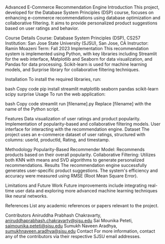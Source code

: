 Advanced E-Commerce Recommendation Engine
Introduction
This project, developed for the Database System Principles (DSP) course, focuses on enhancing e-commerce recommendations using database optimization and collaborative filtering. It aims to provide personalized product suggestions based on user ratings and behavior.

Course Details
Course: Database System Principles (DSP), CS257
Institution: San Jose State University (SJSU), San Jose, CA
Instructor: Ramin Moazeni
Term: Fall 2023
Implementation
This recommendation system is implemented using Python, with key libraries including Streamlit for the web interface, Matplotlib and Seaborn for data visualization, and Pandas for data processing. Scikit-learn is used for machine learning models, and Surprise library for collaborative filtering techniques.

Installation
To install the required libraries, run:

bash
Copy code
pip install streamlit matplotlib seaborn pandas scikit-learn scipy surprise
Usage
To run the web application:

bash
Copy code
streamlit run [filename].py
Replace [filename] with the name of the Python script.

Features
Data visualization of user ratings and product popularity.
Implementation of popularity-based and collaborative filtering models.
User interface for interacting with the recommendation engine.
Dataset
The project uses an e-commerce dataset of user ratings, structured with columns: userId, productId, Rating, and timestamp.

Methodology
Popularity-Based Recommender Model: Recommends products based on their overall popularity.
Collaborative Filtering: Utilizes both KNN with means and SVD algorithms to generate personalized recommendations.
Results
The recommendation engine successfully generates user-specific product suggestions. The system's efficiency and accuracy were measured using RMSE (Root Mean Square Error).

Limitations and Future Work
Future improvements include integrating real-time user data and exploring more advanced machine learning techniques like neural networks.

References
List any academic references or papers relevant to the project.

Contributors
Aniruddha Prabhash Chakravarty, aniruddhaprabhash.chakravarty@sjsu.edu
Sai Mounika Peteti, saimounika.peteti@sjsu.edu
Sumukh Naveen Aradhya, sumukhnaveen.aradhya@sjsu.edu
Contact
For more information, contact any of the contributors via their respective SJSU email addresses.

